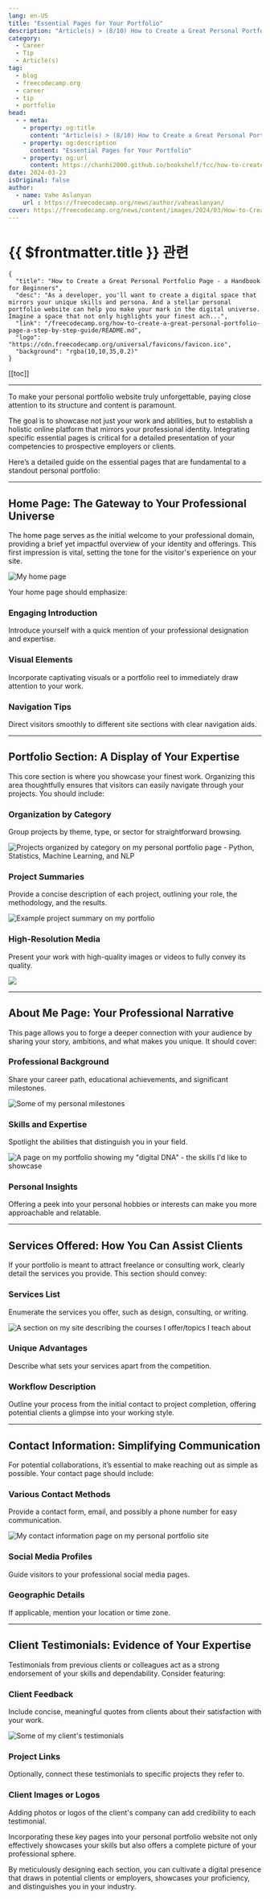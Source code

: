 ```yaml
---
lang: en-US
title: "Essential Pages for Your Portfolio"
description: "Article(s) > (8/10) How to Create a Great Personal Portfolio Page - a Handbook for Beginners" 
category:
  - Career
  - Tip
  - Article(s)
tag:
  - blog
  - freecodecamp.org
  - career
  - tip
  - portfolio
head:
  - - meta:
    - property: og:title
      content: "Article(s) > (8/10) How to Create a Great Personal Portfolio Page - a Handbook for Beginners"
    - property: og:description
      content: "Essential Pages for Your Portfolio"
    - property: og:url
      content: https://chanhi2000.github.io/bookshelf/fcc/how-to-create-a-great-personal-portfolio-page-a-step-by-step-guide/what-pages-you-need-in-your-portfolio.html
date: 2024-03-23
isOriginal: false
author:
  - name: Vahe Aslanyan
    url : https://freecodecamp.org/news/author/vaheaslanyan/
cover: https://freecodecamp.org/news/content/images/2024/03/How-to-Create-a-Great-Personal-Portfolio-Page-Cover--1-.png
---
```


# {{ $frontmatter.title }} 관련

```component VPCard
{
  "title": "How to Create a Great Personal Portfolio Page - a Handbook for Beginners",
  "desc": "As a developer, you'll want to create a digital space that mirrors your unique skills and persona. And a stellar personal portfolio website can help you make your mark in the digital universe.  Imagine a space that not only highlights your finest ach...",
  "link": "/freecodecamp.org/how-to-create-a-great-personal-portfolio-page-a-step-by-step-guide/README.md",
  "logo": "https://cdn.freecodecamp.org/universal/favicons/favicon.ico",
  "background": "rgba(10,10,35,0.2)"
}
```

[[toc]]

---

<SiteInfo
  name="How to Create a Great Personal Portfolio Page - a Handbook for Beginners"
  desc="As a developer, you'll want to create a digital space that mirrors your unique skills and persona. And a stellar personal portfolio website can help you make your mark in the digital universe.  Imagine a space that not only highlights your finest ach..."
  url="https://freecodecamp.org/news/how-to-create-a-great-personal-portfolio-page-a-step-by-step-guide#heading-what-pages-you-need-in-your-portfolio"
  logo="https://cdn.freecodecamp.org/universal/favicons/favicon.ico"
  preview="https://freecodecamp.org/news/content/images/2024/03/How-to-Create-a-Great-Personal-Portfolio-Page-Cover--1-.png"/>

To make your personal portfolio website truly unforgettable, paying close attention to its structure and content is paramount.

The goal is to showcase not just your work and abilities, but to establish a holistic online platform that mirrors your professional identity. Integrating specific essential pages is critical for a detailed presentation of your competencies to prospective employers or clients.

Here’s a detailed guide on the essential pages that are fundamental to a standout personal portfolio:

---

## Home Page: The Gateway to Your Professional Universe

The home page serves as the initial welcome to your professional domain, providing a brief yet impactful overview of your identity and offerings. This first impression is vital, setting the tone for the visitor's experience on your site.

![My home page](https://freecodecamp.org/news/content/images/2024/03/image-101.png)

Your home page should emphasize:

### Engaging Introduction

Introduce yourself with a quick mention of your professional designation and expertise.

### Visual Elements

Incorporate captivating visuals or a portfolio reel to immediately draw attention to your work.

### Navigation Tips

Direct visitors smoothly to different site sections with clear navigation aids.

---

## Portfolio Section: A Display of Your Expertise

This core section is where you showcase your finest work. Organizing this area thoughtfully ensures that visitors can easily navigate through your projects. You should include:

### Organization by Category

Group projects by theme, type, or sector for straightforward browsing.

![Projects organized by category on my personal portfolio page - Python, Statistics, Machine Learning, and NLP](https://freecodecamp.org/news/content/images/2024/03/image-93.png)

### Project Summaries

Provide a concise description of each project, outlining your role, the methodology, and the results.

![Example project summary on my portfolio](https://freecodecamp.org/news/content/images/2024/03/image-94.png)

### High-Resolution Media

Present your work with high-quality images or videos to fully convey its quality.

![](https://freecodecamp.org/news/content/images/2024/03/image-95.png)

---

## About Me Page: Your Professional Narrative

This page allows you to forge a deeper connection with your audience by sharing your story, ambitions, and what makes you unique. It should cover:

### Professional Background

Share your career path, educational achievements, and significant milestones.

![Some of my personal milestones](https://freecodecamp.org/news/content/images/2024/03/image-97.png)

### Skills and Expertise

Spotlight the abilities that distinguish you in your field.

![A page on my portfolio showing my "digital DNA" - the skills I'd like to showcase](https://freecodecamp.org/news/content/images/2024/03/image-96.png)

### Personal Insights

Offering a peek into your personal hobbies or interests can make you more approachable and relatable.

---

## Services Offered: How You Can Assist Clients

If your portfolio is meant to attract freelance or consulting work, clearly detail the services you provide. This section should convey:

### Services List

Enumerate the services you offer, such as design, consulting, or writing.

![A section on my site describing the courses I offer/topics I teach about](https://freecodecamp.org/news/content/images/2024/03/image-98.png)

### Unique Advantages

Describe what sets your services apart from the competition.

### Workflow Description

Outline your process from the initial contact to project completion, offering potential clients a glimpse into your working style.

---

## Contact Information: Simplifying Communication

For potential collaborations, it’s essential to make reaching out as simple as possible. Your contact page should include:

### Various Contact Methods

Provide a contact form, email, and possibly a phone number for easy communication.

![My contact information page on my personal portfolio site](https://freecodecamp.org/news/content/images/2024/03/image-99.png)

### Social Media Profiles

Guide visitors to your professional social media pages.

### Geographic Details

If applicable, mention your location or time zone.

---

## Client Testimonials: Evidence of Your Expertise

Testimonials from previous clients or colleagues act as a strong endorsement of your skills and dependability. Consider featuring:

### Client Feedback

Include concise, meaningful quotes from clients about their satisfaction with your work.

![Some of my client's testimonials](https://freecodecamp.org/news/content/images/2024/03/image-100.png)

### Project Links

Optionally, connect these testimonials to specific projects they refer to.

### Client Images or Logos

Adding photos or logos of the client's company can add credibility to each testimonial.

Incorporating these key pages into your personal portfolio website not only effectively showcases your skills but also offers a complete picture of your professional sphere.

By meticulously designing each section, you can cultivate a digital presence that draws in potential clients or employers, showcases your proficiency, and distinguishes you in your industry.
